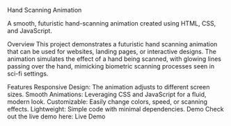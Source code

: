 Hand Scanning Animation

A smooth, futuristic hand-scanning animation created using HTML, CSS, and JavaScript.

Overview
This project demonstrates a futuristic hand scanning animation that can be used for websites, landing pages, or interactive designs. The animation simulates the effect of a hand being scanned, with glowing lines passing over the hand, mimicking biometric scanning processes seen in sci-fi settings.

Features
Responsive Design: The animation adjusts to different screen sizes.
Smooth Animations: Leveraging CSS and JavaScript for a fluid, modern look.
Customizable: Easily change colors, speed, or scanning effects.
Lightweight: Simple code with minimal dependencies.
Demo
Check out the live demo here: Live Demo

